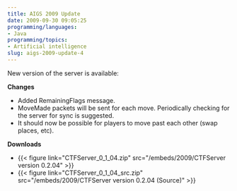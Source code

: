 ```yaml
---
title: AIGS 2009 Update
date: 2009-09-30 09:05:25
programming/languages:
- Java
programming/topics:
- Artificial intelligence
slug: aigs-2009-update-4
---
```

New version of the server is available:

**Changes**

* Added RemainingFlags message.
* MoveMade packets will be sent for each move. Periodically checking for the server for sync is suggested.
* It should now be possible for players to move past each other (swap places, etc).


<!--more-->

**Downloads**

* {{< figure link="CTFServer_0_1_04.zip" src="/embeds/2009/CTFServer version 0.2.04" >}}
* {{< figure link="CTFServer_0_1_04_src.zip" src="/embeds/2009/CTFServer version 0.2.04 (Source)" >}}

